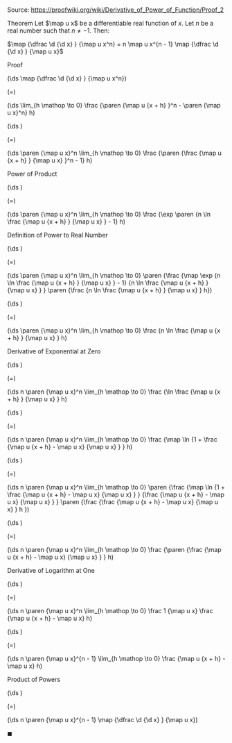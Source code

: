 # 

Source: https://proofwiki.org/wiki/Derivative_of_Power_of_Function/Proof_2

Theorem
Let $\map u x$ be a differentiable real function of $x$.
Let $n$ be a real number such that $n \ne -1$.
Then:

$\map {\dfrac \d {\d x} } {\map u x^n} = n \map u x^{n - 1} \map {\dfrac \d {\d x} } {\map u x}$


Proof













\(\ds \map {\dfrac \d {\d x} } {\map u x^n}\)

\(=\)







\(\ds \lim_{h \mathop \to 0} \frac {\paren {\map u {x + h} }^n - \paren {\map u x}^n} h\)




















\(\ds \)

\(=\)







\(\ds \paren {\map u x}^n \lim_{h \mathop \to 0} \frac {\paren {\frac {\map u {x + h} } {\map u x} }^n - 1} h\)





Power of Product














\(\ds \)

\(=\)







\(\ds \paren {\map u x}^n \lim_{h \mathop \to 0} \frac {\exp \paren {n \ln \frac {\map u {x + h} } {\map u x} } - 1} h\)





Definition of Power to Real Number














\(\ds \)

\(=\)







\(\ds \paren {\map u x}^n \lim_{h \mathop \to 0} \paren {\frac {\map \exp {n \ln \frac {\map u {x + h} } {\map u x} } - 1} {n \ln \frac {\map u {x + h} } {\map u x} } } \paren {\frac {n \ln \frac {\map u {x + h} } {\map u x} } h}\)




















\(\ds \)

\(=\)







\(\ds \paren {\map u x}^n \lim_{h \mathop \to 0} \frac {n \ln \frac {\map u {x + h} } {\map u x} } h\)





Derivative of Exponential at Zero














\(\ds \)

\(=\)







\(\ds n \paren {\map u x}^n \lim_{h \mathop \to 0} \frac {\ln \frac {\map u {x + h} } {\map u x} } h\)




















\(\ds \)

\(=\)







\(\ds n \paren {\map u x}^n \lim_{h \mathop \to 0} \frac {\map \ln {1 + \frac {\map u {x + h} - \map u x} {\map u x} } } h\)




















\(\ds \)

\(=\)







\(\ds n \paren {\map u x}^n \lim_{h \mathop \to 0} \paren {\frac {\map \ln {1 + \frac {\map u {x + h} - \map u x} {\map u x} } } {\frac {\map u {x + h} - \map u x} {\map u x} } } \paren {\frac {\frac {\map u {x + h} - \map u x} {\map u x} } h }\)




















\(\ds \)

\(=\)







\(\ds n \paren {\map u x}^n \lim_{h \mathop \to 0} \frac {\paren {\frac {\map u {x + h} - \map u x} {\map u x} } } h\)





Derivative of Logarithm at One














\(\ds \)

\(=\)







\(\ds n \paren {\map u x}^n \lim_{h \mathop \to 0} \frac 1 {\map u x} \frac {\map u {x + h} - \map u x} h\)




















\(\ds \)

\(=\)







\(\ds n \paren {\map u x}^{n - 1} \lim_{h \mathop \to 0} \frac {\map u {x + h} - \map u x} h\)





Product of Powers














\(\ds \)

\(=\)







\(\ds n \paren {\map u x}^{n - 1} \map {\dfrac \d {\d x} } {\map u x}\)









$\blacksquare$





